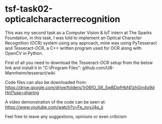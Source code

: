 # tsf-task02-opticalcharacterrecognition

This was my second task as a Computer Vision & IoT intern at The Sparks Foundation, in this task, I was told to implement an Optical Character Recognition (OCR) system using any approach, mine was using PyTesseract and Tesseract-OCR, a C++ written program used for OCR along with OpenCV in Python.

First of all you need to download the Tesseract-OCR setup from the below link and install it in "C:\Program Files":
github.com/UB-Mannheim/tesseract/wiki

Code files can also be downloaded from: https://drive.google.com/drive/folders/1r06fO_SR_SwBDpfHbf41zhGjn4g9dHnI?usp=sharing
 
A video demonstration of the code can be seen at: https://www.youtube.com/watch?v=Fe_nvyJ4q_k

Feel free to leave any suggestions, opinions or even criticism
